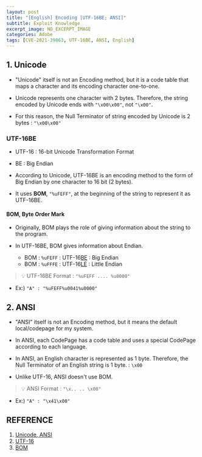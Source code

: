 ```yaml
---
layout: post
title: "[English] Encoding [UTF-16BE; ANSI]"
subtitle: Exploit Knowledge
excerpt_image: NO_EXCERPT_IMAGE
categories: Adobe
tags: [CVE-2021-39863, UTF-16BE, ANSI, English]
---
```


## 1. Unicode

- "Unicode" itself is not an Encoding method, but it is a code table that maps a character and its encoding character one-to-one.

- Unicode represents one character with 2 bytes. Therefore, the string encoded by Unicode ends with `"\x00\x00"`, not `"\x00"`.

- For this reason, the Null Terminator of string encoded by Unicode is 2 bytes : `"\x00\x00"`

### UTF-16BE

- UTF-16 : 16-bit Unicode Transformation Format
- BE : Big Endian

- According to Unicode, UTF-16BE is an encoding method to the form of Big Endian by one character to 16 bit (2 bytes).

- It uses **BOM**, `"%uFEFF"`, at the beginning of the string to represent it as UTF-16BE.

#### BOM, Byte Order Mark

- Originally, BOM plays the role of giving information about the string to the program.
- In UTF-16BE, BOM gives information about Endian.
    
    - BOM : `%uFEFF` : UTF-16<U>BE</U> : Big Endian
    - BOM : `%uFFFE` : UTF-16<U>LE</U> : Little Endian
    
>💡 UTF-16BE Format : `"%uFEFF .... %u0000"`
  
- Ex:) `"A" : "%uFEFF%u0041%u0000"`

## 2. ANSI

- "ANSI" itself is not an Encoding method, but it means the default local/codepage for my system.

- In ANSI, each CodePage has a code table and uses a special CodePage according to each language.

- In ANSI, an English character is represented as 1 byte. Therefore, the Null Terminator of an English string is 1 byte. : `\x00`

- Unlike UTF-16, ANSI doesn't use BOM.
    
>💡 ANSI Format : `"\x.. .. \x00"`
  
- Ex:) `"A" : "\x41\x00"`

## REFERENCE

1. [Unicode, ANSI](https://umbum.dev/328/)
2. [UTF-16](https://ko.wikipedia.org/wiki/UTF-16)
3. [BOM](https://ko.wikipedia.org/wiki/%EB%B0%94%EC%9D%B4%ED%8A%B8_%EC%88%9C%EC%84%9C_%ED%91%9C%EC%8B%9D)
